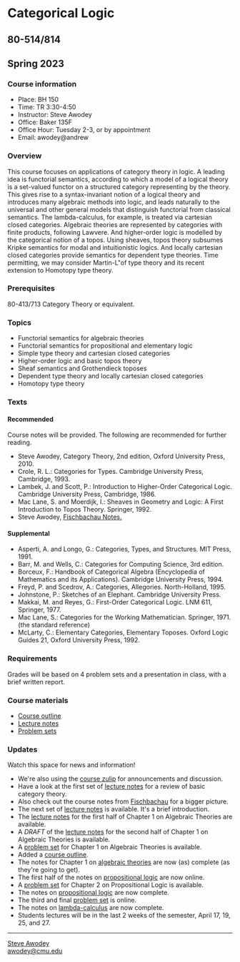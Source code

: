 # Categorical Logic
## 80-514/814
## Spring 2023

### Course information

- Place: BH 150
- Time: TR 3:30-4:50
- Instructor: Steve Awodey
- Office: Baker 135F
- Office Hour: Tuesday 2-3, or by appointment
- Email: awodey@andrew


### Overview
This course focuses on applications of category theory in logic. 
A leading idea is functorial semantics, according to which a model
of a logical theory is a set-valued functor on a structured category representing
by the theory. This gives rise to a syntax-invariant notion of a logical theory
and introduces many algebraic methods into logic, and leads naturally to
the universal and other general models that distinguish functorial from
classical semantics.  The lambda-calculus, for example, is treated via cartesian closed categories. Algebraic theories are represented by categories with finite products, following Lawvere.  And higher-order logic is modelled by the categorical notion of a topos.  Using sheaves, topos theory subsumes Kripke semantics for modal and intuitionistic logics. And locally cartesian closed categories provide semantics for dependent type theories.  Time permitting, we may consider Martin-L"of type theory and its recent extension to Homotopy type theory.

### Prerequisites
80-413/713 Category Theory or equivalent.

### Topics

- Functorial semantics for algebraic theories
- Functorial semantics for propositional and elementary logic
- Simple type theory and cartesian closed categories
- Higher-order logic and basic topos theory
- Sheaf semantics and Grothendieck toposes
- Dependent type theory and locally cartesian closed categories
- Homotopy type theory

### Texts
#### Recommended

Course notes will be provided. The following are recommended for further reading. 

- Steve Awodey, Category Theory, 2nd edition, Oxford University Press, 2010.
- Crole, R. L.: Categories for Types. Cambridge University Press, Cambridge, 1993.
- Lambek, J. and Scott, P.: Introduction to Higher-Order Categorical Logic. Cambridge University Press, Cambridge, 1986.
- Mac Lane, S. and Moerdijk, I.: Sheaves in Geometry and Logic: A First Introduction to Topos Theory. Springer, 1992.
- Steve Awodey, [Fischbachau Notes.](../fischbachau/)

#### Supplemental

- Asperti, A. and Longo, G.: Categories, Types, and Structures. MIT Press, 1991.
- Barr, M. and Wells, C.: Categories for Computing Science, 3rd edition.
- Borceux, F.: Handbook of Categorical Algebra (Encyclopedia of Mathematics and its Applications). Cambridge University Press, 1994.
- Freyd, P. and Scedrov, A.: Categories, Allegories. North-Holland, 1995.
- Johnstone, P.: Sketches of an Elephant. Cambridge University Press.
- Makkai, M. and Reyes, G.: First-Order Categorical Logic. LNM 611, Springer, 1977.
- Mac Lane, S.: Categories for the Working Mathematician. Springer, 1971. (the standard reference)
- McLarty, C.: Elementary Categories, Elementary Toposes. Oxford Logic Guides 21, Oxford University Press, 1992.

### Requirements

Grades will be based on 4 problem sets and a presentation in class, with a brief written report.

### Course materials

- [Course outline](./outline/)
- [Lecture notes](/catlog/notes/)
- [Problem sets](/catlog/hw/)

### Updates
Watch this space for news and information!

- We're also using the [course zulip](https://baker.hott.dev/#narrow/stream/31-Categorical-Logic) for announcements and discussion.
- Have a look at the first set of [lecture notes](/catlog/notes/catlog0.pdf) for a review of basic category theory.
- Also check out the course notes from [Fischbachau](../fischbachau/) for a bigger picture.
- The next set of [lecture notes](/catlog/notes/catlogIntro.pdf) is available. It's a brief introduction.
- The [lecture notes](/catlog/notes/catlog1A.pdf) for the first half of Chapter 1 on Algebraic Theories are available. 
- A *DRAFT* of the [lecture notes](/catlog/notes/catlog1B.pdf) for the second half of Chapter 1 on Algebraic Theories is available. 
- A [problem set](/catlog/hw/catloghw1.pdf) for Chapter 1 on Algebraic Theories is available. 
- Added a [course outline](./outline/).
- The notes for Chapter 1 on [algebraic theories](/catlog/notes/catlog1.pdf) are now (as) complete (as they're going to get).
- The first half of the notes on [propositional logic](/catlog/notes/catlog2A.pdf) are now online.
- A [problem set](/catlog/hw/catloghw2.pdf) for Chapter 2 on Propositional Logic is available. 
- The notes on [propositional logic](/catlog/notes/catlog2.pdf) are now complete.
- The third and final [problem set](/catlog/hw/catloghw3.pdf) is online.
- The notes on [lambda-calculus](/catlog/notes/catlog3.pdf) are now complete.
- Students lectures will be in the last 2 weeks of the semester, April 17, 19, 25, and 27.
<!---
- The first half of the notes on [lambda-calculus](/catlog/notes/catlog3A.pdf) are now online.


-->

<hr WIDTH="100%">
<div CLASS="bottom"><a href="http://www.andrew.cmu.edu/~awodey/"></a></div>


<p CLASS="bottom"><a href="http://www.andrew.cmu.edu/~awodey/">Steve Awodey</a>
<br><a href="mailto:awodey@cmu.edu">awodey@cmu.edu</a>
